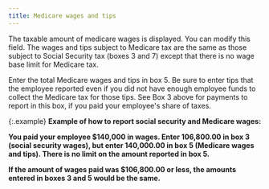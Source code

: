 ```yaml
---
title: Medicare wages and tips
---
```



The taxable amount of medicare wages is displayed. You can modify this  field. The wages and tips subject to Medicare tax are the same as those  subject to Social Security tax (boxes 3 and 7) except that there is no  wage base limit for Medicare tax.


Enter the total Medicare wages and tips in box 5. Be sure to enter tips  that the employee reported even if you did not have enough employee funds  to collect the Medicare tax for those tips. See Box 3 above for payments  to report in this box, if you paid your employee's share of taxes.


{:.example}
****Example of 
 how to report social security and Medicare wages**:**


**You paid your employee $140,000 in wages.  Enter 106,800.00 in box 3 (social security wages), but enter 140,000.00  in box 5 (Medicare wages and tips). There is no limit on the amount reported  in box 5.**


**If the amount of wages paid was $106,800.00  or less, the amounts entered in boxes 3 and 5 would be the same.**
